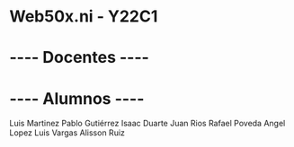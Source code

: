 # Web50x.ni - Y22C1
# ---- Docentes ----

# ---- Alumnos ----
Luis Martinez
Pablo Gutiérrez
Isaac Duarte
Juan Rios 
Rafael Poveda
Angel Lopez
Luis Vargas
Alisson Ruiz
